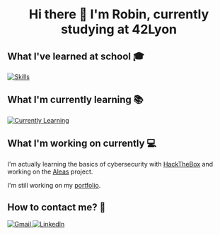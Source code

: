 <!DOCTYPE html>
<html lang="en">
<head>
  <meta charset="UTF-8">
  <meta name="viewport" content="width=device-width, initial-scale=1.0">
</head>
<body>
  <h1 style="text-align: center;">Hi there 👋 I'm Robin, currently studying at 42Lyon</h1>

  <h2>What I've learned at school 🎓</h2>
  <p>
    <a href="https://skillicons.dev">
      <img style="display: block; margin: 0 auto;" src="https://skillicons.dev/icons?i=c,cpp,docker" alt="Skills">
    </a>
  </p>

  <h2>What I'm currently learning 📚</h2>
  <p>
    <a href="https://skillicons.dev">
      <img style="display: block; margin: 0 auto;" src="https://skillicons.dev/icons?i=react,next,ts,python" alt="Currently Learning">
    </a>
  </p>

  <h2>What I'm working on currently 💻</h2>
  <p>
    I'm actually learning the basics of cybersecurity with
    <a href="https://www.hackthebox.com/">HackTheBox</a>
    and working on the
    <a href="https://github.com/PierreLemmel/plml-shows-api">Aleas</a> project.
  </p>
  <p>I'm still working on my <a href="https://rgeral.github.io/portfolio/">portfolio</a>.</p>

  <h2>How to contact me? 📧</h2>
  <p>
    <a href="mailto:rgeral.pro@gmail.com">
      <img src="https://img.shields.io/badge/Gmail-D14836?style=for-the-badge&logo=gmail&logoColor=white" alt="Gmail">
    </a>
    <a href="https://www.linkedin.com/in/robin-geral-b93b73233/">
      <img src="https://img.shields.io/badge/LinkedIn-0077B5?style=for-the-badge&logo=linkedin&logoColor=white" alt="LinkedIn">
    </a>
  </p>
</body>
</html>
